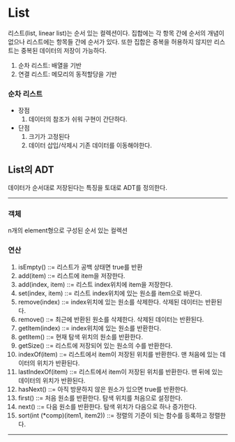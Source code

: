 # List

리스트(list, linear list)는 순서 있는 컬렉션이다. 집합에는 각 항목 간에 순서의 개념이 없으나 리스트에는 항목들 간에 순서가 있다. 또한 집합은 중복을 허용하지 않지만 리스트는 중복된 데이터의 저장이 가능하다.

1. 순차 리스트: 배열을 기반
2. 연결 리스트: 메모리의 동적할당을 기반


### 순차 리스트

- 장점
  1. 데이터의 참조가 쉬워 구현이 간단하다.
- 단점
  1. 크기가 고정된다
  2. 데이터 삽입/삭제시 기존 데이터를 이동해야한다.​


## List의 ADT

 데이터가 순서대로 저장된다는 특징을 토대로 ADT를 정의한다.

---

### 객체

 n개의 element형으로 구성된 순서 있는 컬렉션

### 연산

1. isEmpty() ::= 리스트가 공백 상태면 true를 반환
2. add(item) ::= 리스트에 item을 저장한다.
3. add(index, item) ::= 리스트 index위치에 item을 저장한다.
4. set(index, item) ::= 리스트 index위치에 있는 원소를 item으로 바꾼다.
5. remove(index) ::= index위치에 있는 원소를 삭제한다. 삭제된 데이터는 반환된다.
6. remove() ::= 최근에 반환된 원소를 삭제한다. 삭제된 데이터는 반환된다.
7. getItem(index) ::= index위치에 있는 원소를 반환한다.
8. getItem() ::= 현재 탐색 위치의 원소를 반환한다.
9. getSize() ::= 리스트에 저장되어 있는 원소의 수를 반환한다.
10. indexOf(item) ::= 리스트에서 item이 저장된 위치를 반환한다. 맨 처음에 있는 데이터의 위치가 반환된다.
11. lastIndexOf(item) ::= 리스트에서 item이 저장된 위치를 반환한다. 맨 뒤에 있는 데이터의 위치가 반환된다.
12. hasNext() ::= 아직 방문하지 않은 원소가 있으면 true를 반환한다.
13. first() ::= 처음 원소를 반환한다. 탐색 위치를 처음으로 설정한다.
14. next() ::= 다음 원소를 반환한다. 탐색 위치가 다음으로 하나 증가한다.
15. sort(int (*comp)(item1, item2)) ::= 정렬의 기준이 되는 함수를 등록하고 정렬한다.

---

